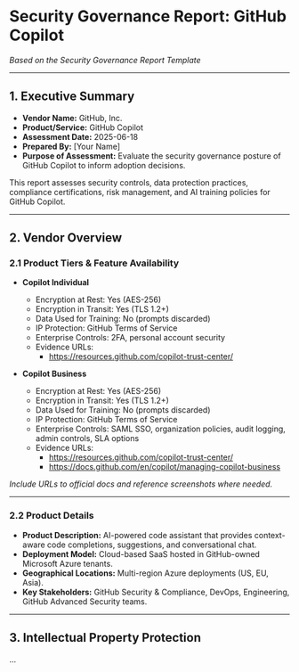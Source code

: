 # Security Governance Report: GitHub Copilot

*Based on the Security Governance Report Template*

---

## 1. Executive Summary

- **Vendor Name:** GitHub, Inc.
- **Product/Service:** GitHub Copilot
- **Assessment Date:** 2025-06-18
- **Prepared By:** [Your Name]
- **Purpose of Assessment:** Evaluate the security governance posture of GitHub Copilot to inform adoption decisions.

This report assesses security controls, data protection practices, compliance certifications, risk management, and AI training policies for GitHub Copilot.

---

## 2. Vendor Overview

### 2.1 Product Tiers & Feature Availability

- **Copilot Individual**
  - Encryption at Rest: Yes (AES-256)
  - Encryption in Transit: Yes (TLS 1.2+)
  - Data Used for Training: No (prompts discarded)
  - IP Protection: GitHub Terms of Service
  - Enterprise Controls: 2FA, personal account security
  - Evidence URLs:
    - https://resources.github.com/copilot-trust-center/

- **Copilot Business**
  - Encryption at Rest: Yes (AES-256)
  - Encryption in Transit: Yes (TLS 1.2+)
  - Data Used for Training: No (prompts discarded)
  - IP Protection: GitHub Terms of Service
  - Enterprise Controls: SAML SSO, organization policies, audit logging, admin controls, SLA options
  - Evidence URLs:
    - https://resources.github.com/copilot-trust-center/
    - https://docs.github.com/en/copilot/managing-copilot-business

*Include URLs to official docs and reference screenshots where needed.*

---

### 2.2 Product Details

- **Product Description:** AI-powered code assistant that provides context-aware code completions, suggestions, and conversational chat.
- **Deployment Model:** Cloud-based SaaS hosted in GitHub-owned Microsoft Azure tenants.
- **Geographical Locations:** Multi-region Azure deployments (US, EU, Asia).
- **Key Stakeholders:** GitHub Security & Compliance, DevOps, Engineering, GitHub Advanced Security teams.

---

## 3. Intellectual Property Protection

...